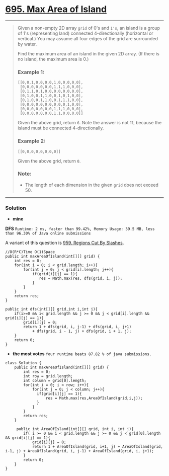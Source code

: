 # [695. Max Area of Island](https://leetcode.com/problems/max-area-of-island/description/)
---

> Given a non-empty 2D array `grid` of 0's and `1's`, an island is a group of 1's (representing land) connected 4-directionally (horizontal or vertical.) You may assume all four edges of the grid are surrounded by water.
>
> Find the maximum area of an island in the given 2D array. (If there is no island, the maximum area is 0.)
>
> ### Example 1:
> ```
> [[0,0,1,0,0,0,0,1,0,0,0,0,0],
>  [0,0,0,0,0,0,0,1,1,1,0,0,0],
>  [0,1,1,0,1,0,0,0,0,0,0,0,0],
>  [0,1,0,0,1,1,0,0,1,0,1,0,0],
>  [0,1,0,0,1,1,0,0,1,1,1,0,0],
>  [0,0,0,0,0,0,0,0,0,0,1,0,0],
>  [0,0,0,0,0,0,0,1,1,1,0,0,0],
>  [0,0,0,0,0,0,0,1,1,0,0,0,0]]
> ```
> Given the above grid, return `6`. Note the answer is not 11, because the island must be connected 4-directionally.
>
>
> ### Example 2:
> ```
> [[0,0,0,0,0,0,0,0]]
> ```
> Given the above grid, return `0`.
>
> ### Note:
> * The length of each dimension in the given `grid` does not exceed 50.

---

### Solution

* **mine**
  
**DFS** `Runtime: 2 ms, faster than 99.42%, Memory Usage: 39.5 MB, less than 96.30% of Java online submissions`

A variant of this question is [959. Regions Cut By Slashes](https://github.com/103style/LeetCode/blob/master/Depth-first%20Search/959.%20Regions%20Cut%20By%20Slashes.md).
```
//O(R*C)Time O(1)Space
public int maxAreaOfIsland(int[][] grid) {
    int res = 0;
    for(int i = 0; i < grid.length; i++){
        for(int j = 0; j < grid[i].length; j++){
            if(grid[i][j] == 1){
               res = Math.max(res, dfs(grid, i, j));
            }
        }
    }
    return res;
}

public int dfs(int[][] grid,int i,int j){
    if(i>=0 && i< grid.length && j >= 0 && j < grid[i].length && grid[i][j] == 1){
        grid[i][j] = 0;
        return 1 + dfs(grid, i, j-1) + dfs(grid, i, j+1)
            + dfs(grid, i - 1, j) + dfs(grid, i + 1, j);
    }
    return 0;
}
```


* **the most votes**  `Your runtime beats 87.82 % of java submissions.`
```
class Solution {
    public int maxAreaOfIsland(int[][] grid) {
        int res = 0;
        int row = grid.length;
        int column = grid[0].length;
        for(int i = 0; i < row; i++){
            for(int j = 0; j < column; j++){
              if(grid[i][j] == 1){
                  res = Math.max(res,AreaOfIsland(grid,i,j));
              }  
            }
        }
        return res;
    }
    
     public int AreaOfIsland(int[][] grid, int i, int j){
        if( i >= 0 && i < grid.length && j >= 0 && j < grid[0].length && grid[i][j] == 1){
            grid[i][j] = 0;
            return 1 + AreaOfIsland(grid, i+1, j) + AreaOfIsland(grid, i-1, j) + AreaOfIsland(grid, i, j-1) + AreaOfIsland(grid, i, j+1);
        }
        return 0;
    }
}
```
